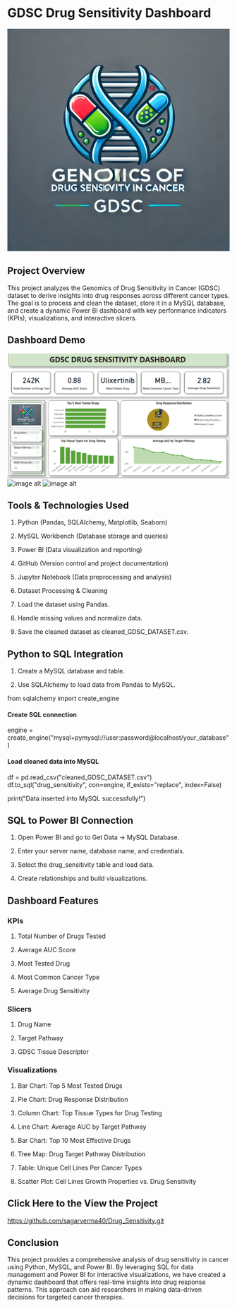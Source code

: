 # GDSC Drug Sensitivity Dashboard
![image alt](https://github.com/sagarverma40/Drug_Sensitivity/blob/main/Logo.jpg)
## Project Overview

This project analyzes the Genomics of Drug Sensitivity in Cancer (GDSC) dataset to derive insights into drug responses across different cancer types. The goal is to process and clean the dataset, store it in a MySQL database, and create a dynamic Power BI dashboard with key performance indicators (KPIs), visualizations, and interactive slicers.

## Dashboard Demo
![image alt](https://github.com/sagarverma40/Drug_Sensitivity/blob/main/1.png)
![image alt]()
![image alt]()
## Tools & Technologies Used

1. Python (Pandas, SQLAlchemy, Matplotlib, Seaborn)

2. MySQL Workbench (Database storage and queries)

3. Power BI (Data visualization and reporting)

4. GitHub (Version control and project documentation)

5. Jupyter Notebook (Data preprocessing and analysis)

6. Dataset Processing & Cleaning

7. Load the dataset using Pandas.

8. Handle missing values and normalize data.

9. Save the cleaned dataset as cleaned_GDSC_DATASET.csv.

## Python to SQL Integration

1. Create a MySQL database and table.

2. Use SQLAlchemy to load data from Pandas to MySQL.

from sqlalchemy import create_engine

#### Create SQL connection
engine = create_engine("mysql+pymysql://user:password@localhost/your_database")

#### Load cleaned data into MySQL
df = pd.read_csv("cleaned_GDSC_DATASET.csv")
df.to_sql("drug_sensitivity", con=engine, if_exists="replace", index=False)

print("Data inserted into MySQL successfully!")

## SQL to Power BI Connection

1. Open Power BI and go to Get Data → MySQL Database.

2. Enter your server name, database name, and credentials.

3. Select the drug_sensitivity table and load data.

4. Create relationships and build visualizations.

## Dashboard Features

### KPIs

1. Total Number of Drugs Tested

2. Average AUC Score

3. Most Tested Drug

4. Most Common Cancer Type

5. Average Drug Sensitivity

### Slicers

1. Drug Name

2. Target Pathway

3. GDSC Tissue Descriptor

### Visualizations

1. Bar Chart: Top 5 Most Tested Drugs

2. Pie Chart: Drug Response Distribution

3. Column Chart: Top Tissue Types for Drug Testing

4. Line Chart: Average AUC by Target Pathway

5. Bar Chart: Top 10 Most Effective Drugs

6. Tree Map: Drug Target Pathway Distribution

7. Table: Unique Cell Lines Per Cancer Types

8. Scatter Plot: Cell Lines Growth Properties vs. Drug Sensitivity

## Click Here to the View the Project 
https://github.com/sagarverma40/Drug_Sensitivity.git

## Conclusion

This project provides a comprehensive analysis of drug sensitivity in cancer using Python, MySQL, and Power BI. By leveraging SQL for data management and Power BI for interactive visualizations, we have created a dynamic dashboard that offers real-time insights into drug response patterns. This approach can aid researchers in making data-driven decisions for targeted cancer therapies.

